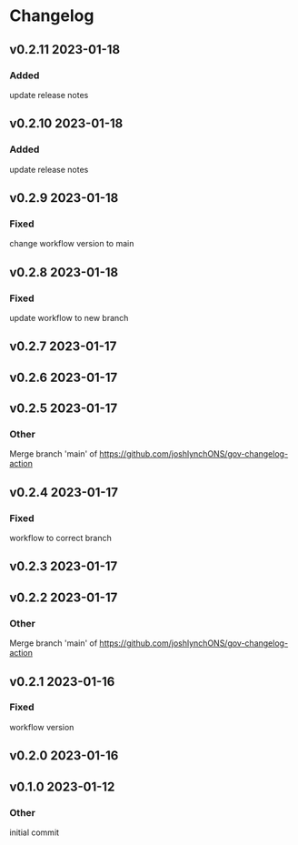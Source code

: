 

# Changelog

## v0.2.11 2023-01-18























































































### Added
update release notes



























## v0.2.10 2023-01-18
























































































### Added
update release notes


























## v0.2.9 2023-01-18





























































### Fixed
change workflow version to main





















































## v0.2.8 2023-01-18






























































### Fixed
update workflow to new branch




















































## v0.2.7 2023-01-17

















































































































## v0.2.6 2023-01-17

















































































































## v0.2.5 2023-01-17











































































































### Other
Merge branch 'main' of https://github.com/joshlynchONS/gov-changelog-action







## v0.2.4 2023-01-17


































































### Fixed
workflow to correct branch
















































## v0.2.3 2023-01-17

















































































































## v0.2.2 2023-01-17














































































































### Other
Merge branch 'main' of https://github.com/joshlynchONS/gov-changelog-action




## v0.2.1 2023-01-16





































































### Fixed
workflow version













































## v0.2.0 2023-01-16

















































































































## v0.1.0 2023-01-12

















































































































### Other
initial commit
